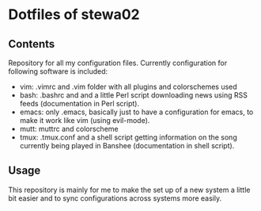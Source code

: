 # Dotfiles of stewa02
## Contents
Repository for all my configuration files. Currently configuration for following
software is included:

 * vim: .vimrc and .vim folder with all plugins and colorschemes used
 * bash: .bashrc and and a little Perl script downloading news using RSS feeds
   (documentation in Perl script).
 * emacs: only .emacs, basically just to have a configuration for emacs, to make
   it work like vim (using evil-mode).
 * mutt: muttrc and colorscheme
 * tmux: .tmux.conf and a shell script getting information on the song currently
   being played in Banshee (documentation in shell script).

## Usage
This repository is mainly for me to make the set up of a new system a little bit
easier and to sync configurations across systems more easily.

